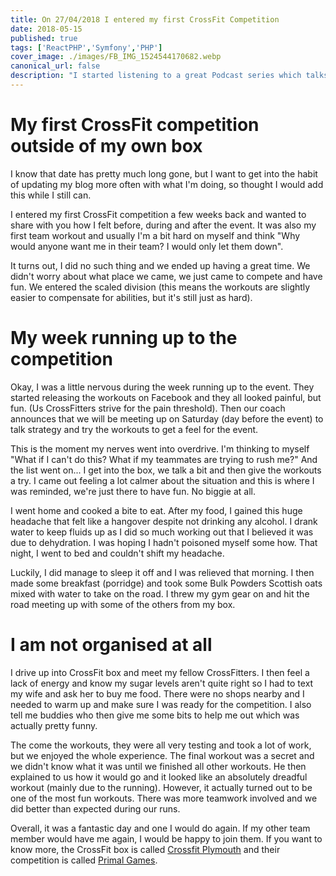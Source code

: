 ```yaml
---
title: On 27/04/2018 I entered my first CrossFit Competition
date: 2018-05-15
published: true
tags: ['ReactPHP','Symfony','PHP']
cover_image: ./images/FB_IMG_1524544170682.webp
canonical_url: false
description: "I started listening to a great Podcast series which talks a lot about different PHP and server technologies and on one of the later episodes, they talk about ReactPHP."
---
```


# My first CrossFit competition outside of my own box

I know that date has pretty much long gone, but I want to get into the habit of updating my blog more often with what I'm doing, so thought I would add this while I still can.

I entered my first CrossFit competition a few weeks back and wanted to share with you how I felt before, during and after the event. It was also my first team workout and usually I'm a bit hard on myself and think "Why would anyone want me in their team? I would only let them down".

It turns out, I did no such thing and we ended up having a great time. We didn't worry about what place we came, we just came to compete and have fun. We entered the scaled division (this means the workouts are slightly easier to compensate for abilities, but it's still just as hard).

# My week running up to the competition

Okay, I was a little nervous during the week running up to the event. They started releasing the workouts on Facebook and they all looked painful, but fun. (Us CrossFitters strive for the pain threshold). Then our coach announces that we will be meeting up on Saturday (day before the event) to talk strategy and try the workouts to get a feel for the event.

This is the moment my nerves went into overdrive. I'm thinking to myself "What if I can't do this? What if my teammates are trying to rush me?" And the list went on... I get into the box, we talk a bit and then give the workouts a try. I came out feeling a lot calmer about the situation and this is where I was reminded, we're just there to have fun. No biggie at all.

I went home and cooked a bite to eat. After my food, I gained this huge headache that felt like a hangover despite not drinking any alcohol. I drank water to keep fluids up as I did so much working out that I believed it was due to dehydration. I was hoping I hadn't poisoned myself some how. That night, I went to bed and couldn't shift my headache.

Luckily, I did manage to sleep it off and I was relieved that morning. I then made some breakfast (porridge) and took some Bulk Powders Scottish oats mixed with water to take on the road. I threw my gym gear on and hit the road meeting up with some of the others from my box.

# I am not organised at all

I drive up into CrossFit box and meet my fellow CrossFitters. I then feel a lack of energy and know my sugar levels aren't quite right so I had to text my wife and ask her to buy me food. There were no shops nearby and I needed to warm up and make sure I was ready for the competition. I also tell me buddies who then give me some bits to help me out which was actually pretty funny.

The come the workouts, they were all very testing and took a lot of work, but we enjoyed the whole experience. The final workout was a secret and we didn't know what it was until we finished all other workouts. He then explained to us how it would go and it looked like an absolutely dreadful workout (mainly due to the running). However, it actually turned out to be one of the most fun workouts. There was more teamwork involved and we did better than expected during our runs.

Overall, it was a fantastic day and one I would do again. If my other team member would have me again, I would be happy to join them. If you want to know more, the CrossFit box is called [Crossfit Plymouth](http://www.crossfitplymouth.com/) and their competition is called [Primal Games](https://www.facebook.com/pg/primaleventscfp/about/?ref=page_internal).

